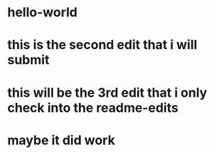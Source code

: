 # hello-world
# this is the second edit that i will submit
# this will be the 3rd edit that i only check into the readme-edits 
# maybe it did work
